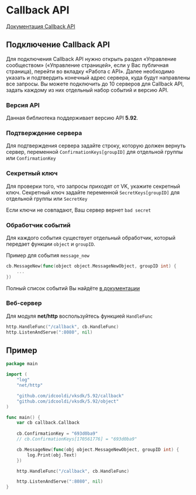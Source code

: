 # Callback API

[Документация Callback API](https://vk.com/dev/callback_api)

## Подключение Callback API

Для подключения Callback API нужно открыть раздел «Управление сообществом» («Управление страницей», если у Вас публичная страница), перейти во вкладку «Работа с API». 
Далее необходимо указать и подтвердить конечный адрес сервера, куда будут направлены все запросы. Вы можете подключить до 10 серверов для Callback API, задать каждому из них отдельный набор событий и версию API.

### Версия API

Данная библиотека поддерживает версию API **5.92**.

### Подтверждение сервера

Для подтверждения сервера задайте строку, которую должен вернуть сервер, переменной `ConfirmationKeys[groupID]` для отдельной группы или `ConfirmationKey`

### Секретный ключ

Для проверки того, что запросы приходят от VK, укажите секретный ключ. Cекретный ключ задайте переменной `SecretKeys[groupID]` для отдельной группы или `SecretKey`

Если ключи не совпадают, Ваш сервер вернет `bad secret`

### Обработчик событий

Для каждого события существует отдельный обработчик, который передает функции `object` и `groupID`.

Пример для события `message_new`

```go
cb.MessageNew(func(object object.MessageNewObject, groupID int) {
	...
})
```

Полный список событий Вы найдёте [в документации](https://vk.com/dev/groups_events)

### Веб-сервер

Для модуля **net/http** воспользуйтесь функцией `HandleFunc`

```go
http.HandleFunc("/callback", cb.HandleFunc)
http.ListenAndServe(":8080", nil)
```

## Пример

```go
package main

import (
	"log"
	"net/http"

	"github.com/idcooldi/vksdk/5.92/callback"
	"github.com/idcooldi/vksdk/5.92/object"
)

func main() {
	var cb callback.Callback
	
	cb.ConfirmationKey = "693d0ba9"
	// cb.ConfirmationKeys[170561776] = "693d0ba9"

	cb.MessageNew(func(obj object.MessageNewObject, groupID int) {
		log.Print(obj.Text)
	})

	http.HandleFunc("/callback", cb.HandleFunc)

	http.ListenAndServe(":8080", nil)
}
```
